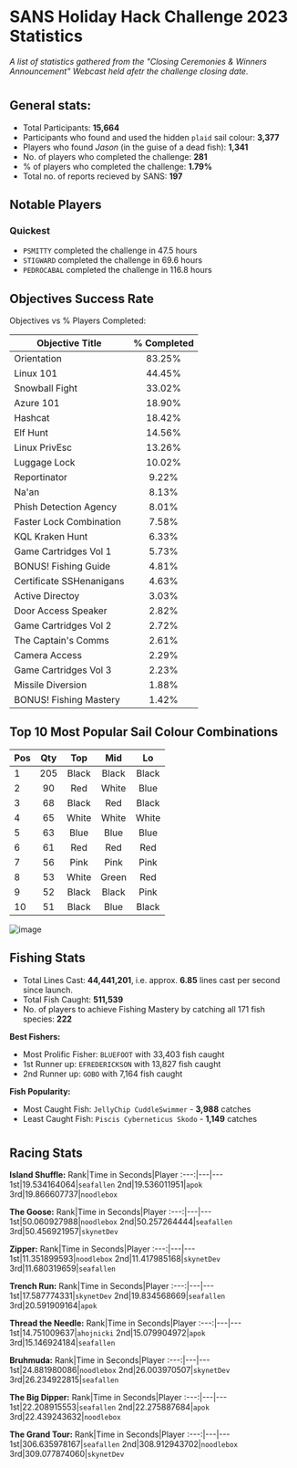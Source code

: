 # SANS Holiday Hack Challenge 2023 Statistics #

_A list of statistics gathered from the "Closing Ceremonies & Winners Announcement" Webcast held afetr the challenge closing date._

#  

## General stats: ##
-  Total Participants: **15,664**
-  Participants who found and used the hidden `plaid` sail colour:  **3,377**
-  Players who found _Jason_ (in the guise of a dead fish):  **1,341**
-  No. of players who completed the challenge:  **281**
-  % of players who completed the challenge:  **1.79%**
-  Total no. of reports recieved by SANS:  **197**



## Notable Players ##
### Quickest ###
-  `PSMITTY` completed the challenge in 47.5 hours
-  `STIGWARD` completed the challenge in 69.6 hours
-  `PEDROCABAL` completed the challenge in 116.8 hours

## Objectives Success Rate ##
Objectives vs % Players Completed:

Objective Title|% Completed
---|:---:
Orientation|83.25%
Linux 101|44.45%
Snowball Fight|33.02%
Azure 101|18.90%
Hashcat|18.42%
Elf Hunt|14.56%
Linux PrivEsc|13.26%
Luggage Lock|10.02%
Reportinator|9.22%
Na'an|8.13%
Phish Detection Agency|8.01%
Faster Lock Combination|7.58%
KQL Kraken Hunt|6.33%
Game Cartridges Vol 1|5.73%
BONUS! Fishing Guide|4.81%
Certificate SSHenanigans|4.63%
Active Directoy|3.03%
Door Access Speaker|2.82%
Game Cartridges Vol 2|2.72%
The Captain's Comms|2.61%
Camera Access|2.29%
Game Cartridges Vol 3|2.23%
Missile Diversion|1.88%
BONUS! Fishing Mastery|1.42%

## Top 10 Most Popular Sail Colour Combinations ##

Pos|Qty|Top|Mid|Lo
---|:---:|:---:|:---:|:---:
1|205|Black|Black|Black
2|90|Red|White|Blue
3|68|Black|Red|Black
4|65|White|White|White
5|63|Blue|Blue|Blue
6|61|Red|Red|Red
7|56|Pink|Pink|Pink
8|53|White|Green|Red
9|52|Black|Black|Pink
10|51|Black|Blue|Black

![image](https://github.com/beta-j/SANS-Holiday-Hack-Challenge-2023/assets/60655500/f3bfe04b-7536-4709-951b-4a6448ba554b)


## Fishing Stats ##
-  Total Lines Cast:  **44,441,201**, i.e. approx. **6.85** lines cast per second since launch.
-  Total Fish Caught:  **511,539**
-  No. of players to achieve Fishing Mastery by catching all 171 fish species:  **222**

**Best Fishers:**
-  Most Prolific Fisher:  `BLUEFOOT` with 33,403 fish caught
-  1st Runner up:  `EFREDERICKSON` with 13,827 fish caught
-  2nd Runner up:  `GOBO` with 7,164 fish caught

**Fish Popularity:**
- Most Caught Fish:  `JellyChip CuddleSwimmer` - **3,988** catches
- Least Caught Fish:  `Piscis Cyberneticus Skodo` - **1,149** catches

#  
## Racing Stats ##

**Island Shuffle:**
Rank|Time in Seconds|Player
:---:|---|---
1st|19.534164064|`seafallen`
2nd|19.536011951|`apok`
3rd|19.866607737|`noodlebox`

**The Goose:**
Rank|Time in Seconds|Player
:---:|---|---
1st|50.060927988|`noodlebox`
2nd|50.257264444|`seafallen`
3rd|50.456921957|`skynetDev`

**Zipper:**
Rank|Time in Seconds|Player
:---:|---|---
1st|11.351899593|`noodlebox`
2nd|11.417985168|`skynetDev`
3rd|11.680319659|`seafallen`


**Trench Run:**
Rank|Time in Seconds|Player
:---:|---|---
1st|17.587774331|`skynetDev`
2nd|19.834568669|`seafallen`
3rd|20.591909164|`apok`

**Thread the Needle:**
Rank|Time in Seconds|Player
:---:|---|---
1st|14.751009637|`ahojnicki`
2nd|15.079904972|`apok`
3rd|15.146924184|`seafallen`

**Bruhmuda:**
Rank|Time in Seconds|Player
:---:|---|---
1st|24.881980086|`noodlebox`
2nd|26.003970507|`skynetDev`
3rd|26.234922815|`seafallen`

**The Big Dipper:**
Rank|Time in Seconds|Player
:---:|---|---
1st|22.208915553|`seafallen`
2nd|22.275887684|`apok`
3rd|22.439243632|`noodlebox`

**The Grand Tour:**
Rank|Time in Seconds|Player
:---:|---|---
1st|306.635978167|`seafallen`
2nd|308.912943702|`noodlebox`
3rd|309.077874060|`skynetDev`
